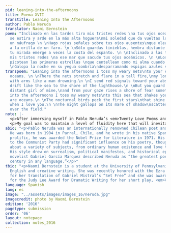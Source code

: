 ```yaml
---
pid: leaning-into-the-afternoons
title: Poema XVII
transtitle: Leaning Into the Afternoons
author: Pablo Neruda
translator: Naomi Bernstein
poem: "Inclinado en las tardes tiro mis tristes redes \na tus ojos oceánicos. \n \nAllí
  se estira y arde en la más alta hoguera\nmi soledad que da vueltas los brazos como
  un náufrago \n \nHago rojas señales sobre tus ojos ausentes\nque olean como el mar
  a la orilla de un faro. \n \nSólo guardas tinieblas, hembra distante y mía, \nde
  tu mirada emerge a veces la costa del espanto. \n \nInclinado a las tardes echo
  mis tristes redes \na ese mar que sacude tus ojos oceánicos. \n \nLos pájaros nocturnos
  picotean las primeras estrellas \nque centellean como mi alma cuando te amo. \n
  \nGalopa la noche en su yegua sombría\ndesparramando espigas azules sobre el campo."
transpoem: "Leaning into the afternoons I toss my weary nets\nto your eyes, they are
  oceans. \n \nThere the nets stretch and flare in a tall fire,\nmy loneliness thrashes
  with arms like a man drowning.\n \nI send red signals toward your absent eyes\nthat
  drift like the sea to the shore of the lighthouse.\n \nBut you guard only darkness,
  distant girl of mine,\nand from your gaze rises a shore of fear sometimes.\n \nLeaning
  into the afternoons I toss my weary nets\nto this sea that shakes your eyes, they
  are oceans.\n \nThe nocturnal birds peck the first stars\nthat shine like my soul
  when I love you.\n \nThe night gallops on its mare of shadow\nscattering blue wheat
  over the field."
note: |-
  <p>After immersing myself in Pablo Neruda’s <em>Twenty Love Poems and a Song of Despair</em>, my outlook on the state of modern love became exceedingly cynical. Neruda was twenty years old when he wrote his book of love poems, and in it he demonstrates a respect and passion for women that most contemporary men won’t reach in a lifetime. I translated Neruda to combat “locker room banter” and the harmful rhetoric toward women that has been normalized in our society.</p>
  <p>My goal was to maintain a level of fluidity here that will inevitably fail in comparison to Neruda’s rhythm. Spanish can roll in a way that English doesn’t, but it was essential to me that the language I chose be as smooth as a net tossed over the ocean. This was especially difficult because part of the smoothness of Spanish comes from the order in which sentences are arranged; it’s vastly different from English syntax. I’m proud of the way this translation reads within the confines of the English language.</p>
abio: "<p>Pablo Neruda was an internationally renowned Chilean poet and politician.
  He was born in 1904 in Parral, Chile, and he wrote in his native Spanish. Especially
  prolific, he was awarded the Nobel Prize for Literature in 1971. His strong commitment
  to the Communist Party had significant influence on his poetry, though he wrote
  about a variety of subjects, from ordinary human existence and love to world events.
  His style drew on surrealism, political manifestos, and historical epics.  Colombian
  novelist Gabriel García Márquez described Neruda as “the greatest poet of the twentieth
  century in any language.”</p>"
tbio: "<p>Naomi Bernstein is a student at the University of Pennsylvania studying
  English and creative writing. She was recently honored with the Ezra Pound Award
  for her translation of Gabriel Mistral’s “Set Free” and she was awarded third place
  for the Judy Lee Award for Dramatic Writing for her short play, <em>Virtual Snow</em>.</p>"
language: Spanish
lang: es
image: "../assets/images/images_16/neruda.jpg"
imagecredit: photo by Naomi Bernstein
edition: '2016'
pagetype: submission
order: '06'
layout: notepage
collection: notes_2016
---
```

